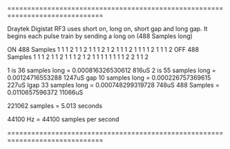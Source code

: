 
==============================================================================

Draytek Digistat RF3 uses short on, long on, short gap and long gap. It begins each pulse train by sending a long on (488 Samples long)

ON
488 Samples 1 1 1 2  1 1 2 1 1  1 2 1  2  1 1 1 2  1 1 1 1 2 1  1 1 2
OFF
488 Samples 1 1 1 2  1 1 2 1 1  1 2 1  2  1 1 1 1 1 1 1 1 2  2  1 1 2

1 is 36 samples long =  0.000816326530612  816uS
2 is 55 samples long =  0.00124716553288  1247uS
gap  10 samples long =  0.000226757369615  227uS
lgap 33 samples long =  0.000748299319728  748uS
488 Samples          =  0.0110657596372  11066uS 

221062 samples = 5.013 seconds

44100 Hz = 44100 samples per second

==============================================================================
